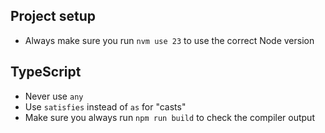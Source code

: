 ## Project setup

- Always make sure you run `nvm use 23` to use the correct Node version

## TypeScript

- Never use `any`
- Use `satisfies` instead of `as` for "casts"
- Make sure you always run `npm run build` to check the compiler output
